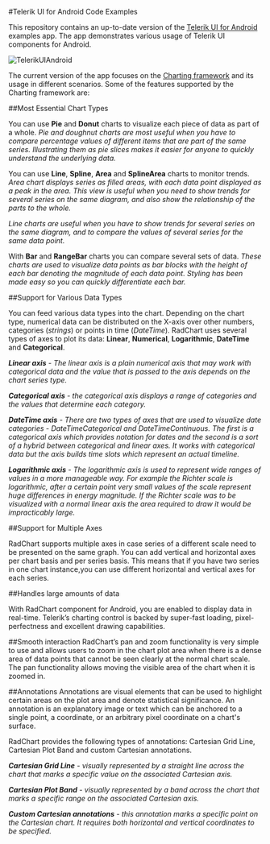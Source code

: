 #Telerik UI for Android Code Examples

This repository contains an up-to-date version of the [Telerik UI for Android](http://www.telerik.com/android-ui) examples app. 
The app demonstrates various usage of Telerik UI components for Android.

![TelerikUIAndroid](http://www.telerik.com/sfimages/default-source/productsimages/Android-UI/ProductFeatures/fillgaps.jpg?sfvrsn=0 "")

The current version of the app focuses on the [Charting framework](http://www.telerik.com/android-ui/chart) and its usage in different scenarios. Some of the features supported by the Charting framework are:

##Most Essential Chart Types

You can use **Pie** and **Donut** charts to visualize each piece of data as part of a whole. *Pie and doughnut charts are most useful when you have to compare percentage values of different items that are part of the same series. Illustrating them as pie slices makes it easier for anyone to quickly understand the underlying data.* 

You can use **Line**, **Spline**, **Area** and **SplineArea** charts to monitor trends. *Area chart displays series as filled areas, with each data point displayed as a peak in the area. This view is useful when you need to show trends for several series on the same diagram, and also show the relationship of the parts to the whole.*

*Line charts are useful when you have to show trends for several series on the same diagram, and to compare the values of several series for the same data point.*

With **Bar** and **RangeBar** charts you can compare several sets of data. *These charts are used to visualize data points as bar blocks with the height of each bar denoting the magnitude of each data point. Styling has been made easy so you can quickly differentiate each bar.*

##Support for Various Data Types

You can feed various data types into the chart. Depending on the chart type, numerical data can be distributed on the X-axis over other numbers, categories (*strings*) or points in time (*DateTime*). RadChart uses several types of axes to plot its data: **Linear**, **Numerical**, **Logarithmic**, **DateTime** and **Categorical**. 

*__Linear axis__ - The linear axis is a plain numerical axis that may work with categorical data and the value that is passed to the axis depends on the chart series type.*

*__Categorical axis__ - the categorical axis displays a range of categories and the values that determine each category.*

*__DateTime axis__ - There are two types of axes that are used to visualize date categories - DateTimeCategorical and DateTimeContinuous. The first is a categorical axis which provides notation for dates and the second is a sort of a hybrid between categorical and linear axes. It works with categorical data but the axis builds time slots which represent an actual timeline.*

*__Logarithmic axis__ - The logarithmic axis is used to represent wide ranges of values in a more manageable way. For example the Richter scale is logarithmic, after a certain point very small values of the scale represent huge differences in energy magnitude. If the Richter scale was to be visualized with a normal linear axis the area required to draw it would be impracticably large.*

##Support for Multiple Axes

RadChart supports multiple axes in case series of a different scale need to be presented on the same graph. You can add vertical and horizontal axes per chart basis and per series basis. This means that if you have two series in one chart instance,you can use different horizontal and vertical axes for each series.

##Handles large amounts of data

With RadChart component for Android, you are enabled to display data in real-time. Telerik’s charting control is backed by super-fast loading, pixel-perfectness and excellent drawing capabilities.

##Smooth interaction
RadChart’s pan and zoom functionality is very simple to use and allows users to zoom in the chart plot area when there is a dense area of data points that cannot be seen clearly at the normal chart scale. The pan functionality allows moving the visible area of the chart when it is zoomed in. 

##Annotations
Annotations are visual elements that can be used to highlight certain areas on the plot area and denote statistical significance. An annotation is an explanatory image or text which can be anchored to a single point, a coordinate, or an arbitrary pixel coordinate on a chart's surface.

RadChart provides the following types of annotations: Cartesian Grid Line, Cartesian Plot Band and custom Cartesian annotations.

*__Cartesian Grid Line__ - visually represented by a straight line across the chart that marks a specific value on the associated Cartesian axis.*

*__Cartesian Plot Band__ - visually represented by a band across the chart that marks a specific range on the associated Cartesian axis.*

*__Custom Cartesian annotations__ - this annotation marks a specific point on the Cartesian chart. It requires both horizontal and vertical coordinates to be specified.*
